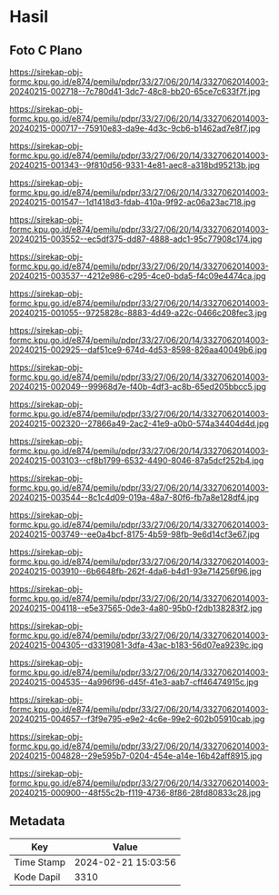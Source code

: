 # Hasil

## Foto C Plano

https://sirekap-obj-formc.kpu.go.id/e874/pemilu/pdpr/33/27/06/20/14/3327062014003-20240215-002718--7c780d41-3dc7-48c8-bb20-65ce7c633f7f.jpg

https://sirekap-obj-formc.kpu.go.id/e874/pemilu/pdpr/33/27/06/20/14/3327062014003-20240215-000717--75910e83-da9e-4d3c-9cb6-b1462ad7e8f7.jpg

https://sirekap-obj-formc.kpu.go.id/e874/pemilu/pdpr/33/27/06/20/14/3327062014003-20240215-001343--9f810d56-9331-4e81-aec8-a318bd95213b.jpg

https://sirekap-obj-formc.kpu.go.id/e874/pemilu/pdpr/33/27/06/20/14/3327062014003-20240215-001547--1d1418d3-fdab-410a-9f92-ac06a23ac718.jpg

https://sirekap-obj-formc.kpu.go.id/e874/pemilu/pdpr/33/27/06/20/14/3327062014003-20240215-003552--ec5df375-dd87-4888-adc1-95c77908c174.jpg

https://sirekap-obj-formc.kpu.go.id/e874/pemilu/pdpr/33/27/06/20/14/3327062014003-20240215-003537--4212e986-c295-4ce0-bda5-f4c09e4474ca.jpg

https://sirekap-obj-formc.kpu.go.id/e874/pemilu/pdpr/33/27/06/20/14/3327062014003-20240215-001055--9725828c-8883-4d49-a22c-0466c208fec3.jpg

https://sirekap-obj-formc.kpu.go.id/e874/pemilu/pdpr/33/27/06/20/14/3327062014003-20240215-002925--daf51ce9-674d-4d53-8598-826aa40049b6.jpg

https://sirekap-obj-formc.kpu.go.id/e874/pemilu/pdpr/33/27/06/20/14/3327062014003-20240215-002049--99968d7e-f40b-4df3-ac8b-65ed205bbcc5.jpg

https://sirekap-obj-formc.kpu.go.id/e874/pemilu/pdpr/33/27/06/20/14/3327062014003-20240215-002320--27866a49-2ac2-41e9-a0b0-574a34404d4d.jpg

https://sirekap-obj-formc.kpu.go.id/e874/pemilu/pdpr/33/27/06/20/14/3327062014003-20240215-003103--cf8b1799-6532-4490-8046-87a5dcf252b4.jpg

https://sirekap-obj-formc.kpu.go.id/e874/pemilu/pdpr/33/27/06/20/14/3327062014003-20240215-003544--8c1c4d09-019a-48a7-80f6-fb7a8e128df4.jpg

https://sirekap-obj-formc.kpu.go.id/e874/pemilu/pdpr/33/27/06/20/14/3327062014003-20240215-003749--ee0a4bcf-8175-4b59-98fb-9e6d14cf3e67.jpg

https://sirekap-obj-formc.kpu.go.id/e874/pemilu/pdpr/33/27/06/20/14/3327062014003-20240215-003910--6b6648fb-262f-4da6-b4d1-93e714256f96.jpg

https://sirekap-obj-formc.kpu.go.id/e874/pemilu/pdpr/33/27/06/20/14/3327062014003-20240215-004118--e5e37565-0de3-4a80-95b0-f2db138283f2.jpg

https://sirekap-obj-formc.kpu.go.id/e874/pemilu/pdpr/33/27/06/20/14/3327062014003-20240215-004305--d3319081-3dfa-43ac-b183-56d07ea9239c.jpg

https://sirekap-obj-formc.kpu.go.id/e874/pemilu/pdpr/33/27/06/20/14/3327062014003-20240215-004535--4a996f96-d45f-41e3-aab7-cff46474915c.jpg

https://sirekap-obj-formc.kpu.go.id/e874/pemilu/pdpr/33/27/06/20/14/3327062014003-20240215-004657--f3f9e795-e9e2-4c6e-99e2-602b05910cab.jpg

https://sirekap-obj-formc.kpu.go.id/e874/pemilu/pdpr/33/27/06/20/14/3327062014003-20240215-004828--29e595b7-0204-454e-a14e-16b42aff8915.jpg

https://sirekap-obj-formc.kpu.go.id/e874/pemilu/pdpr/33/27/06/20/14/3327062014003-20240215-000900--48f55c2b-f119-4736-8f86-28fd80833c28.jpg


## Metadata

| Key        | Value               |
| ---------- | ------------------- |
| Time Stamp | 2024-02-21 15:03:56 |
| Kode Dapil | 3310                |




